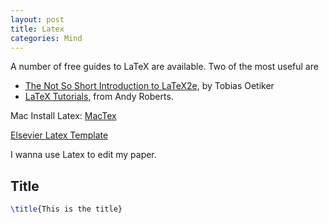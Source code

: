 ```yaml
---
layout: post
title: Latex
categories: Mind
---
```


A number of free guides to LaTeX are available. Two of the most useful are

- [The Not So Short Introduction to LaTeX2e](ftp://ftp.ccu.edu.tw/pub/tex/info/lshort/english/lshort.pdf), by Tobias Oetiker
- [LaTeX Tutorials](https://www.andy-roberts.net/writing/latex), from Andy Roberts.

Mac Install Latex: [MacTex](https://www.tug.org/mactex/)

[Elsevier Latex Template](https://www.elsevier.com/authors/author-schemas/latex-instructions)

I wanna use Latex to edit my paper.

## Title

```Latex
\title{This is the title}
```